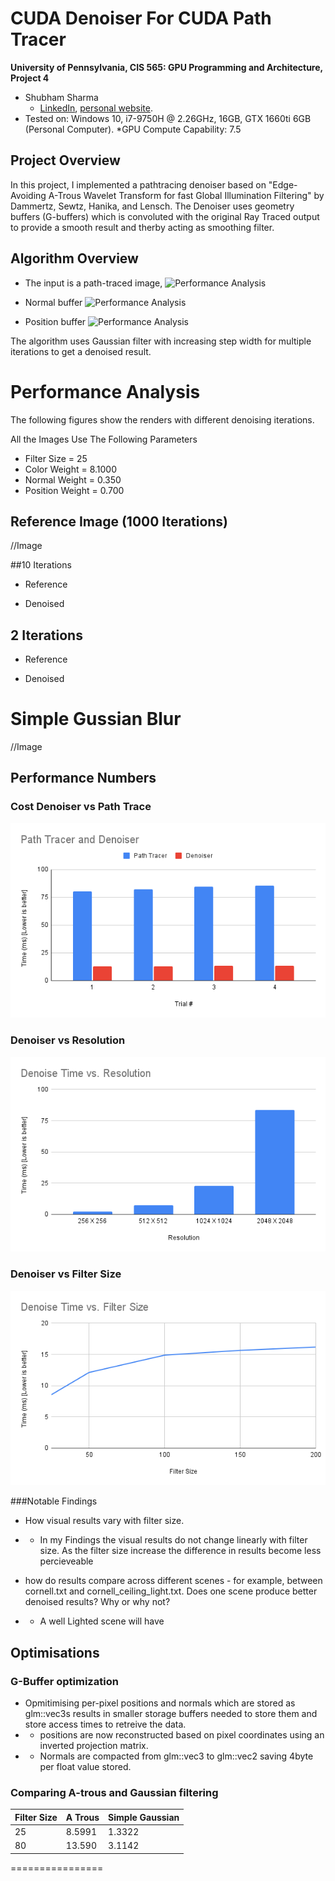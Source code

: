 CUDA Denoiser For CUDA Path Tracer
================

**University of Pennsylvania, CIS 565: GPU Programming and Architecture, Project 4**

* Shubham Sharma
  * [LinkedIn](www.linkedin.com/in/codeshubham), [personal website](https://shubhvr.com/).
* Tested on: Windows 10, i7-9750H @ 2.26GHz, 16GB, GTX 1660ti 6GB (Personal Computer).
*GPU Compute Capability: 7.5


## Project Overview
In this project, I implemented a pathtracing denoiser based on "Edge-Avoiding A-Trous Wavelet Transform for fast Global Illumination Filtering" by Dammertz, Sewtz, Hanika, and Lensch. The Denoiser uses geometry buffers (G-buffers) which is convoluted with the original Ray Traced output to provide a smooth result  and therby acting as smoothing filter.

## Algorithm Overview
- The input is a path-traced image,
![Performance  Analysis](img/10iter.PNG)

- Normal buffer 
![Performance  Analysis](img/Outputs/normals.PNG)

- Position buffer
![Performance  Analysis](img/Outputs/positions.PNG)

The algorithm uses Gaussian filter with increasing step width for multiple iterations to get a denoised result.

# Performance Analysis
The following figures show the renders with different denoising iterations.

All the Images Use The Following Parameters 
- Filter Size = 25
- Color Weight = 8.1000
- Normal Weight = 0.350
- Position Weight = 0.700

## Reference Image (1000 Iterations) 
//Image 

##10 Iterations 
- Reference

- Denoised

## 2 Iterations
- Reference

- Denoised


# Simple Gussian Blur 
//Image

## Performance Numbers

### Cost Denoiser vs Path Trace
![Performance  Analysis](img/Outputs/PathTracerandDenoiser.png)

### Denoiser vs Resolution
![Performance  Analysis](img/Outputs/DenoiseTimevsResolution.png)

### Denoiser vs Filter Size
![Performance  Analysis](img/Outputs/DenoiseTimevsFilterSize.png)

###Notable Findings
- How visual results vary with filter size.
-   - In my Findings the visual results do not change linearly with filter size. As the filter size increase the difference in results become less percieveable 

- how do results compare across different scenes - for example, between cornell.txt and cornell_ceiling_light.txt. Does one scene produce better denoised results? Why or why not?
- - A well Lighted scene will have 


## Optimisations
### G-Buffer optimization
- Opmitimising per-pixel positions and normals which are stored as glm::vec3s results in smaller storage buffers needed to store them and store access times to retreive the data.
- - positions are now reconstructed based on pixel coordinates using an inverted projection matrix.
- - Normals are compacted from glm::vec3 to glm::vec2 saving 4byte per float value stored.


### Comparing A-trous and Gaussian filtering
| Filter Size | A Trous   |  Simple Gaussian | 
|---|---|---|
| 25 |  8.5991	 |  1.3322 |
| 80 |  13.590	 | 3.1142  |

================
